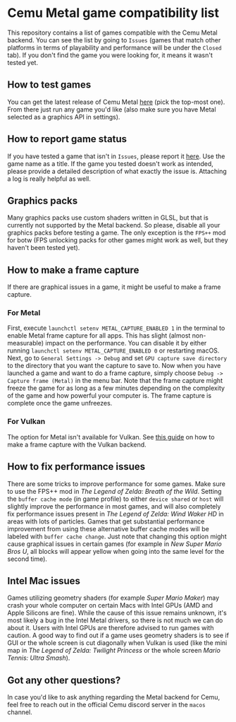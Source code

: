 # Cemu Metal game compatibility list

This repository contains a list of games compatible with the Cemu Metal backend. You can see the list by going to `Issues` (games that match other platforms in terms of playability and performance will be under the `Closed` tab). If you don't find the game you were looking for, it means it wasn't tested yet.

## How to test games

You can get the latest release of Cemu Metal [here](https://github.com/SamoZ256/Cemu/tags) (pick the top-most one). From there just run any game you'd like (also make sure you have Metal selected as a graphics API in settings).

## How to report game status

If you have tested a game that isn't in `Issues`, please report it [here](https://github.com/SamoZ256/cemu-metal-game-compatibility/issues/new?assignees=&labels=&projects=&template=game-compatibility-template.md&title=). Use the game name as a title. If the game you tested doesn't work as intended, please provide a detailed description of what exactly the issue is. Attaching a log is really helpful as well.

## Graphics packs

Many graphics packs use custom shaders written in GLSL, but that is currently not supported by the Metal backend. So please, disable all your graphics packs before testing a game. The only exception is the `FPS++` mod for botw (FPS unlocking packs for other games might work as well, but they haven't been tested yet).

## How to make a frame capture

If there are graphical issues in a game, it might be useful to make a frame capture.

### For Metal

First, execute `launchctl setenv METAL_CAPTURE_ENABLED 1` in the terminal to enable Metal frame capture for all apps. This has slight (almost non-measurable) impact on the performance. You can disable it by either running `launchctl setenv METAL_CAPTURE_ENABLED 0` or restarting macOS. Next, go to `General Settings -> Debug` and set `GPU capture save directory` to the directory that you want the capture to save to. Now when you have launched a game and want to do a frame capture, simply choose `Debug -> Capture frame (Metal)` in the menu bar. Note that the frame capture might freeze the game for as long as a few minutes depending on the complexity of the game and how powerful your computer is. The frame capture is complete once the game unfreezes.

### For Vulkan

The option for Metal isn't available for Vulkan. See [this guide](https://github.com/SamoZ256/cemu-frame-capture) on how to make a frame capture with the Vulkan backend.

## How to fix performance issues

There are some tricks to improve performance for some games. Make sure to use the FPS++ mod in *The Legend of Zelda: Breath of the Wild*. Setting the `buffer cache mode` (in game profile) to either `device shared` or `host` will slightly improve the performance in most games, and will also completely fix performance issues present in *The Legend of Zelda: Wind Waker HD* in areas with lots of particles. Games that get substantial performance improvement from using these alternative buffer cache modes will be labeled with `buffer cache change`. Just note that changing this option might cause graphical issues in certain games (for example in *New Super Mario Bros U*, all blocks will appear yellow when going into the same level for the second time).

## Intel Mac issues

Games utilizing geometry shaders (for example *Super Mario Maker*) may crash your whole computer on certain Macs with Intel GPUs (AMD and Apple Silicons are fine). While the cause of this issue remains unknown, it's most likely a bug in the Intel Metal drivers, so there is not much we can do about it. Users with Intel GPUs are therefore advised to run games with caution. A good way to find out if a game uses geometry shaders is to see if GUI or the whole screen is cut diagonally when Vulkan is used (like the mini map in *The Legend of Zelda: Twilight Princess* or the whole screen *Mario Tennis: Ultra Smash*).

## Got any other questions?

In case you'd like to ask anything regarding the Metal backend for Cemu, feel free to reach out in the official Cemu discord server in the `macos` channel.
